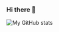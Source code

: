 ### Hi there 👋

![My GitHub stats](https://github-readme-stats.vercel.app/api?username=khatrigaurav&show_icons=true&theme=dracula)
